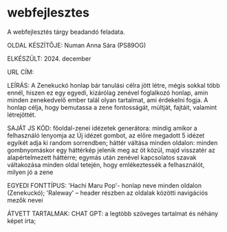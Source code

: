 # webfejlesztes
A webfejlesztés tárgy beadandó feladata.

OLDAL KÉSZÍTŐJE: Numan Anna Sára (PS89OG)

ELKÉSZÜLT: 2024. december

URL CÍM: 

LEÍRÁS: A Zenekuckó honlap bár tanulási célra jött létre, mégis sokkal több ennél, hiszen ez egy egyedi, kizárólag zenével foglalkozó honlap, amin minden zenekedvelő ember talál olyan tartalmat, ami érdekelni fogja. A honlap célja, hogy bemutassa a zene fontosságát, múltját, fajtáit, valamint létrejöttét.

SAJÁT JS KÓD: főoldal-zenei idézetek generátora: mindig amikor a felhasználó lenyomja az Új idézet gombot, az előre megadott 5 idézet egyikét adja ki random sorrendben;
háttér váltása minden oldalon: minden gombnyomáskor egy háttérkép jelenik meg az öt közül, majd visszatér az alapértelmezett háttérre;
egymás után zenével kapcsolatos szavak váltakozása minden oldal tetején, hogy emlékeztessék a felhasználót, milyen jó a zene

EGYEDI FONTTÍPUS: 'Hachi Maru Pop'- honlap neve minden oldalon (Zenekuckó); 'Raleway' – header részben az oldalak közötti navigációs mezők nevei 

ÁTVETT TARTALMAK: CHAT GPT: a legtöbb szöveges tartalmat és néhány képet írta; 
